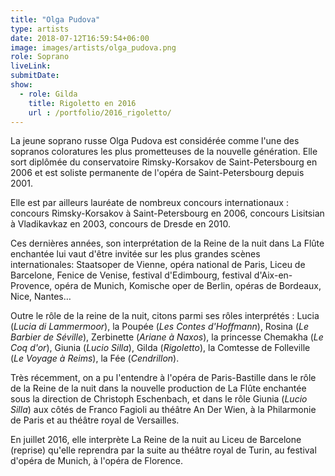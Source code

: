 ```yaml
---
title: "Olga Pudova"
type: artists
date: 2018-07-12T16:59:54+06:00
image: images/artists/olga_pudova.png
role: Soprano
liveLink: 
submitDate: 
show:
  - role: Gilda
    title: Rigoletto en 2016
    url : /portfolio/2016_rigoletto/
---
```


La jeune soprano russe Olga Pudova est considérée comme l'une des sopranos coloratures les plus prometteuses de la nouvelle génération. Elle sort diplômée du conservatoire Rimsky-Korsakov de Saint-Petersbourg en 2006 et est soliste permanente de l'opéra de Saint-Petersbourg depuis 2001.

Elle est par ailleurs lauréate de nombreux concours internationaux : concours Rimsky-Korsakov à Saint-Petersbourg en 2006, concours Lisitsian à Vladikavkaz en 2003, concours de Dresde en 2010.

Ces dernières années, son interprétation de la Reine de la nuit dans La Flûte enchantée lui vaut d'être invitée sur les plus grandes scènes internationales: Staatsoper de Vienne, opéra national de Paris, Liceu de Barcelone, Fenice de Venise, festival d'Edimbourg, festival d'Aix-en-Provence, opéra de Munich, Komische oper de Berlin, opéras de Bordeaux, Nice, Nantes…

Outre le rôle de la reine de la nuit, citons parmi ses rôles interprétés : Lucia (*Lucia di Lammermoor*), la Poupée (*Les Contes d'Hoffmann*), Rosina (*Le Barbier de Séville*), Zerbinette (*Ariane à Naxos*), la princesse Chemakha (*Le Coq d'or*), Giunia (*Lucio Silla*), Gilda (*Rigoletto*), la Comtesse de Folleville (*Le Voyage à Reims*), la Fée (*Cendrillon*).

Très récemment, on a pu l'entendre à l'opéra de Paris-Bastille dans le rôle de la Reine de la nuit dans la nouvelle production de La Flûte enchantée sous la direction de Christoph Eschenbach, et dans le rôle Giunia (*Lucio Silla*) aux côtés de Franco Fagioli au théâtre An Der Wien, à la Philarmonie de Paris et au théâtre royal de Versailles.

En juillet 2016, elle interprète La Reine de la nuit au Liceu de Barcelone (reprise) qu'elle reprendra par la suite au théâtre royal de Turin, au festival d'opéra de Munich, à l'opéra de Florence.
